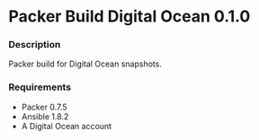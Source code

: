 <h1>Packer Build Digital Ocean 0.1.0</h1>
<h3>Description</h3>
<p>Packer build for Digital Ocean snapshots.</p>
<h3>Requirements</h3>
<ul>
<li>Packer 0.7.5</li>
<li>Ansible 1.8.2</li>
<li>A Digital Ocean account</li>
</ul>

